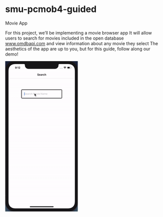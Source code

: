 # smu-pcmob4-guided
Movie App

For this project, we’ll be implementing a movie browser app
It will allow users to search for movies included in the open database www.omdbapi.com and view information about any movie they select
The aesthetics of the app are up to you, but for this guide, follow along our demo! 


![alt-text](https://github.com/Tinkercademy/smu-pcmob4-guided/blob/master/pcmob4-movie-app.gif)
